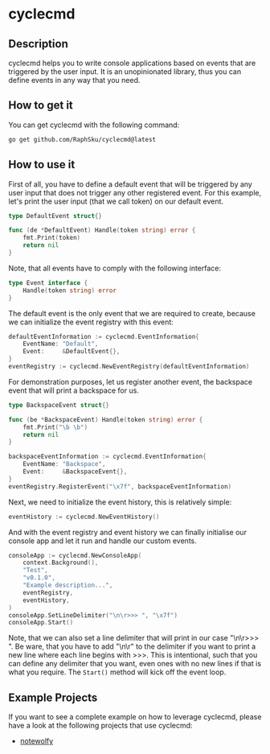 # cyclecmd
## Description
cyclecmd helps you to write console applications based on events that are triggered by the user input. It is an unopinionated library, thus you can define events in any way that you need.

## How to get it
You can get cyclecmd with the following command:
```bash
go get github.com/RaphSku/cyclecmd@latest
```

## How to use it
First of all, you have to define a default event that will be triggered by any user input that does not trigger any other registered event. For this example, let's print the user input (that we call token) on our default event.
```Go
type DefaultEvent struct{}

func (de *DefaultEvent) Handle(token string) error {
	fmt.Print(token)
	return nil
}
```
Note, that all events have to comply with the following interface:
```Go
type Event interface {
    Handle(token string) error
}
```
The default event is the only event that we are required to create, because we can initialize the event registry with this event:
```Go
defaultEventInformation := cyclecmd.EventInformation{
    EventName: "Default",
    Event:     &DefaultEvent{},
}
eventRegistry := cyclecmd.NewEventRegistry(defaultEventInformation)
```
For demonstration purposes, let us register another event, the backspace event that will print a backspace for us.
```Go
type BackspaceEvent struct{}

func (be *BackspaceEvent) Handle(token string) error {
	fmt.Print("\b \b")
	return nil
}

backspaceEventInformation := cyclecmd.EventInformation{
    EventName: "Backspace",
    Event:     &BackspaceEvent{},
}
eventRegistry.RegisterEvent("\x7f", backspaceEventInformation)
```
Next, we need to initialize the event history, this is relatively simple:
```Go
eventHistory := cyclecmd.NewEventHistory()
```
And with the event registry and event history we can finally initialise our console app and let it run and handle our custom events.
```Go
consoleApp := cyclecmd.NewConsoleApp(
    context.Background(),
    "Test",
    "v0.1.0",
    "Example description...",
    eventRegistry,
    eventHistory,
)
consoleApp.SetLineDelimiter("\n\r>>> ", "\x7f")
consoleApp.Start()
```
Note, that we can also set a line delimiter that will print in our case "\n\r>>> ". Be ware, that you have to add "\n\r" to the delimiter if you want to print a new line where each line begins with >>>. This is intentional, such that you can define any delimiter that you want, even ones with no new lines if that is what you require. The `Start()` method will kick off the event loop. 

## Example Projects
If you want to see a complete example on how to leverage cyclecmd, please have a look at the following projects that use cyclecmd: 
- [notewolfy](https://github.com/RaphSku/notewolfy)
